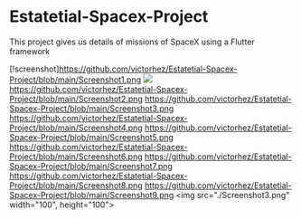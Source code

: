 # Estatetial-Spacex-Project
 This project gives us details of missions of SpaceX  using a Flutter framework

[!screenshot]https://github.com/victorhez/Estatetial-Spacex-Project/blob/main/Screenshot1.png
<img src=“https://github.com/victorhez/Estatetial-Spacex-Project/blob/main/Screenshot10.png”>
https://github.com/victorhez/Estatetial-Spacex-Project/blob/main/Screenshot2.png
https://github.com/victorhez/Estatetial-Spacex-Project/blob/main/Screenshot3.png
https://github.com/victorhez/Estatetial-Spacex-Project/blob/main/Screenshot4.png
https://github.com/victorhez/Estatetial-Spacex-Project/blob/main/Screenshot5.png
https://github.com/victorhez/Estatetial-Spacex-Project/blob/main/Screenshot6.png
https://github.com/victorhez/Estatetial-Spacex-Project/blob/main/Screenshot7.png
https://github.com/victorhez/Estatetial-Spacex-Project/blob/main/Screenshot8.png
https://github.com/victorhez/Estatetial-Spacex-Project/blob/main/Screenshot9.png
<img src="./Screenshot3.png" width="100", height="100">
